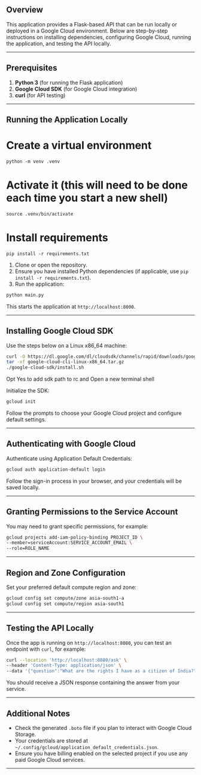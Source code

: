 ## Overview
This application provides a Flask-based API that can be run locally or deployed in a Google Cloud environment. Below are step-by-step instructions on installing dependencies, configuring Google Cloud, running the application, and testing the API locally.

---

## Prerequisites
1. **Python 3** (for running the Flask application)  
2. **Google Cloud SDK** (for Google Cloud integration)  
3. **curl** (for API testing)

---

## Running the Application Locally

# Create a virtual environment
```python -m venv .venv```

# Activate it (this will need to be done each time you start a new shell)
```source .venv/bin/activate```

# Install requirements
```pip install -r requirements.txt```

1. Clone or open the repository.  
2. Ensure you have installed Python dependencies (if applicable, use `pip install -r requirements.txt`).  
3. Run the application:
```bash
python main.py
```
This starts the application at `http://localhost:8000`.

---

## Installing Google Cloud SDK

Use the steps below on a Linux x86_64 machine:

```bash
curl -O https://dl.google.com/dl/cloudsdk/channels/rapid/downloads/google-cloud-cli-linux-x86_64.tar.gz
tar -xf google-cloud-cli-linux-x86_64.tar.gz
./google-cloud-sdk/install.sh
```

Opt Yes to add sdk path to rc and Open a new terminal shell

Initialize the SDK:
```bash
gcloud init
```

Follow the prompts to choose your Google Cloud project and configure default settings.

---

## Authenticating with Google Cloud

Authenticate using Application Default Credentials:
```bash
gcloud auth application-default login
```
Follow the sign-in process in your browser, and your credentials will be saved locally.

---

## Granting Permissions to the Service Account

You may need to grant specific permissions, for example:
```bash
gcloud projects add-iam-policy-binding PROJECT_ID \
--member=serviceAccount:SERVICE_ACCOUNT_EMAIL \
--role=ROLE_NAME
```

---

## Region and Zone Configuration

Set your preferred default compute region and zone:
```bash
gcloud config set compute/zone asia-south1-a
gcloud config set compute/region asia-south1
```

---

## Testing the API Locally

Once the app is running on `http://localhost:8080`, you can test an endpoint with `curl`, for example:
```bash
curl --location 'http://localhost:8080/ask' \
--header 'Content-Type: application/json' \
--data '{"question":"What are the rights I have as a citizen of India?"}'
```
You should receive a JSON response containing the answer from your service.

---

## Additional Notes

- Check the generated `.boto` file if you plan to interact with Google Cloud Storage.  
- Your credentials are stored at `~/.config/gcloud/application_default_credentials.json`.  
- Ensure you have billing enabled on the selected project if you use any paid Google Cloud services.

---
